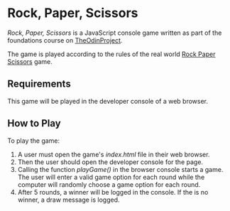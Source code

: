 # Rock, Paper, Scissors

_Rock, Paper, Scissors_ is a JavaScript console game written as part of the foundations course on [TheOdinProject](https://theodinproject.com).

The game is played according to the rules of the real world [Rock Paper Scissors](https://www.wikihow.com/Play-Rock,-Paper,-Scissors) game.

## Requirements

This game will be played in the developer console of a web browser.

## How to Play
To play the game:
1. A user must open the game's _index.html_ file in their web browser.
2. Then the user should open  the developer console for the page.
3. Calling the function _playGame()_ in the browser console starts a game. The user will enter a valid game option for each round while the computer will randomly choose a game option for each round.
4. After 5 rounds, a winner will be logged in the console. If the is no winner, a draw message is logged.